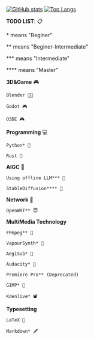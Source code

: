 [![GitHub stats](https://github-readme-stats.vercel.app/api?username=NineMeowICT&count_private=true&show_icons=true&theme=dark&include_all_commits=true&hide_border=true&hide=prs&bg_color=31313A)](https://github.com/NineMeowICT/ninemeow)
[![Top Langs](https://github-readme-stats.vercel.app/api/top-langs/?username=NineMeowICT&hide=JavaScript,HTML,CSS,ipynb&layout=compact&theme=dark&hide_border=true&bg_color=31313A&langs_count=8)](https://github.com/NineMeowICT/ninemeow)

**TODO LIST**: 📋

\* means "Beginer"

\** means "Beginer-Intermediate"

\*** means "Intermediate"

\**** means "Master"

**3D&Game** 🎮

    Blender 🧑‍🔧

    Godot 🎮

    O3DE 🎮

**Programming** 💻

    Python* 🐍

    Rust 🦀

**AIGC** 🤖

    Using offline LLM*** 🦙
    
    StableDiffusion**** 🤗

**Network** 🛜

    OpenWRT** 😇

**MultiMedia Technology**

    FFmpeg** 🚄

    VapourSynth* 🪼

    AegiSub* 🥳

    Audacity* 🐚

    Premiere Pro** (Deprecated)

    GIMP* 🎃

    Kdenlive* 📽️

**Typesetting**

    LaTeX 🔬

    Markdown* 🖋️

    

